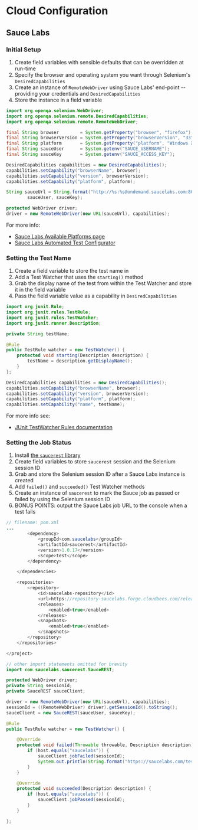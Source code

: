 # Cloud Configuration

## Sauce Labs

### Initial Setup

1. Create field variables with sensible defaults that can be overridden at run-time
2. Specify the browser and operating system you want through Selenium's `DesiredCapabilities`
3. Create an instance of `RemoteWebDriver` using Sauce Labs' end-point -- providing your credentials and `DesiredCapabilities`
4. Store the instance in a field variable

```java
import org.openqa.selenium.WebDriver;
import org.openqa.selenium.remote.DesiredCapabilities;
import org.openqa.selenium.remote.RemoteWebDriver;

final String browser        = System.getProperty("browser", "firefox");
final String browserVersion = System.getProperty("browserVersion", "33");
final String platform       = System.getProperty("platform", "Windows XP");
final String sauceUser      = System.getenv("SAUCE_USERNAME");
final String sauceKey       = System.getenv("SAUCE_ACCESS_KEY");

DesiredCapabilities capabilities = new DesiredCapabilities();
capabilities.setCapability("browserName", browser);
capabilities.setCapability("version", browserVersion);
capabilities.setCapability("platform", platform);

String sauceUrl = String.format("http://%s:%s@ondemand.saucelabs.com:80/wd/hub",
        sauceUser, sauceKey);

protected WebDriver driver;
driver = new RemoteWebDriver(new URL(sauceUrl), capabilities);
```

For more info:

+ [Sauce Labs Available Platforms page](https://saucelabs.com/platforms)
+ [Sauce Labs Automated Test Configurator](https://docs.saucelabs.com/reference/platforms-configurator/#/)

### Setting the Test Name

1. Create a field variable to store the test name in
2. Add a Test Watcher that uses the `starting()` method
3. Grab the display name of the test from within the Test Watcher and store it in the field variable
4. Pass the field variable value as a capability in `DesiredCapabilities`

```java
import org.junit.Rule;
import org.junit.rules.TestRule;
import org.junit.rules.TestWatcher;
import org.junit.runner.Description;

private String testName;

@Rule
public TestRule watcher = new TestWatcher() {
    protected void starting(Description description) {
        testName = description.getDisplayName();
    }
};

DesiredCapabilities capabilities = new DesiredCapabilities();
capabilities.setCapability("browserName", browser);
capabilities.setCapability("version", browserVersion);
capabilities.setCapability("platform", platform);
capabilities.setCapability("name", testName);
```

For more info see:

+ [JUnit TestWatcher Rules documentation](https://github.com/junit-team/junit/wiki/Rules#testwatchmantestwatcher-rules)


### Setting the Job Status

1. Install [the `saucerest` library](https://github.com/saucelabs/saucerest-java)
2. Create field variables to store `saucerest` session and the Selenium session ID
3. Grab and store the Selenium session ID after a Sauce Labs instance is created
4. Add `failed()` and `succeeded()` Test Watcher methods
5. Create an instance of `saucerest` to mark the Sauce job as passed or failed by using the Selenium session ID
6. BONUS POINTS: output the Sauce Labs job URL to the console when a test fails

```java
// filename: pom.xml
...
        <dependency>
            <groupId>com.saucelabs</groupId>
            <artifactId>saucerest</artifactId>
            <version>1.0.17</version>
            <scope>test</scope>
        </dependency>

    </dependencies>

    <repositories>
        <repository>
            <id>saucelabs-repository</id>
            <url>https://repository-saucelabs.forge.cloudbees.com/release</url>
            <releases>
                <enabled>true</enabled>
            </releases>
            <snapshots>
                <enabled>true</enabled>
            </snapshots>
        </repository>
    </repositories>

</project>
```

```java
// other import statements omitted for brevity
import com.saucelabs.saucerest.SauceREST;

protected WebDriver driver;
private String sessionId;
private SauceREST sauceClient;

driver = new RemoteWebDriver(new URL(sauceUrl), capabilities);
sessionId = ((RemoteWebDriver) driver).getSessionId().toString();
sauceClient = new SauceREST(sauceUser, sauceKey);

@Rule
public TestRule watcher = new TestWatcher() {

    @Override
    protected void failed(Throwable throwable, Description description) {
        if (host.equals("saucelabs")) {
            sauceClient.jobFailed(sessionId);
            System.out.println(String.format("https://saucelabs.com/tests/%s", sessionId));
        }
    }

    @Override
    protected void succeeded(Description description) {
        if (host.equals("saucelabs")) {
            sauceClient.jobPassed(sessionId);
        }
    }

};
```
